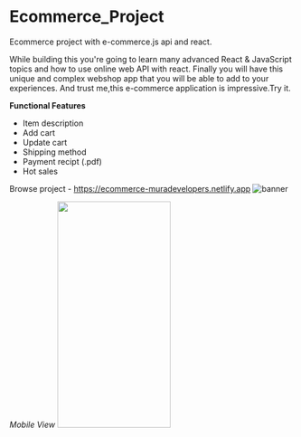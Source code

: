 # Ecommerce_Project
Ecommerce project with e-commerce.js api  and react.

While building this you're going to learn many advanced React & JavaScript topics and how to use online web API with react. Finally you will have this unique and complex webshop app that you will be able to add to your experiences. And trust me,this e-commerce application is impressive.Try it.

**Functional Features**
* Item description
* Add cart
* Update cart
* Shipping method
* Payment recipt (.pdf)
* Hot sales
  

Browse project - https://ecommerce-muradevelopers.netlify.app
![banner](https://i.im.ge/2021/07/01/uL7GL.png)

_Mobile View_
<img src="https://i.im.ge/2021/08/03/LBFDG.jpg" width="200" height="400" />
